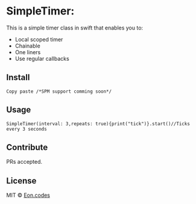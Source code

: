 # SimpleTimer:

This is a simple timer class in swift that enables you to:
- Local scoped timer
- Chainable
- One liners
- Use regular callbacks

## Install

```
Copy paste /*SPM support comming soon*/
```

## Usage

```
SimpleTimer(interval: 3,repeats: true){print("tick")}.start()//Ticks every 3 seconds
```

## Contribute

PRs accepted.

## License

MIT © [Eon.codes](http://eon.codes) 
